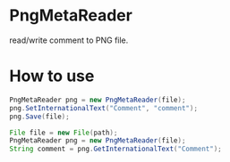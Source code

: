 # PngMetaReader
read/write comment to PNG file.

# How to use
```java
PngMetaReader png = new PngMetaReader(file);
png.SetInternationalText("Comment", "comment");
png.Save(file);
```
```java
File file = new File(path);
PngMetaReader png = new PngMetaReader(file);
String comment = png.GetInternationalText("Comment");
```
